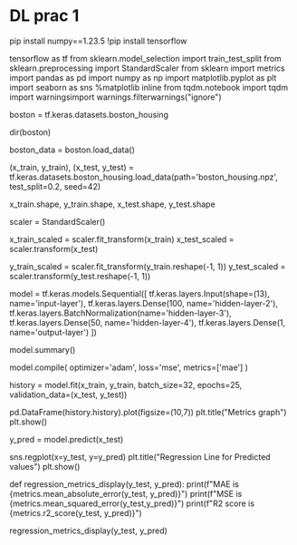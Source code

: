 # DL prac 1

pip install numpy==1.23.5
!pip install tensorflow




 tensorflow as tf
from sklearn.model_selection import train_test_split
from sklearn.preprocessing import StandardScaler
from sklearn import metrics
import pandas as pd
import numpy as np
import matplotlib.pyplot as plt
import seaborn as sns
%matplotlib inline
from tqdm.notebook import tqdm
import warningsimport
warnings.filterwarnings("ignore")

boston = tf.keras.datasets.boston_housing

dir(boston)

boston_data = boston.load_data()

(x_train, y_train), (x_test, y_test) = tf.keras.datasets.boston_housing.load_data(path='boston_housing.npz', test_split=0.2, seed=42)

x_train.shape, y_train.shape, x_test.shape, y_test.shape

scaler = StandardScaler()
     

x_train_scaled = scaler.fit_transform(x_train)
x_test_scaled = scaler.transform(x_test)

y_train_scaled = scaler.fit_transform(y_train.reshape(-1, 1))
y_test_scaled = scaler.transform(y_test.reshape(-1, 1))


model = tf.keras.models.Sequential([
    tf.keras.layers.Input(shape=(13), name='input-layer'),
    tf.keras.layers.Dense(100, name='hidden-layer-2'),
    tf.keras.layers.BatchNormalization(name='hidden-layer-3'),
    tf.keras.layers.Dense(50, name='hidden-layer-4'),
    tf.keras.layers.Dense(1, name='output-layer')
])



model.summary()


model.compile(
    optimizer='adam',
    loss='mse',
    metrics=['mae']
)

history = model.fit(x_train, y_train, batch_size=32, epochs=25, validation_data=(x_test, y_test))

pd.DataFrame(history.history).plot(figsize=(10,7))
plt.title("Metrics graph")
plt.show()

y_pred = model.predict(x_test)



sns.regplot(x=y_test, y=y_pred)
plt.title("Regression Line for Predicted values")
plt.show()


def regression_metrics_display(y_test, y_pred):
  print(f"MAE is {metrics.mean_absolute_error(y_test, y_pred)}")
  print(f"MSE is {metrics.mean_squared_error(y_test,y_pred)}")
  print(f"R2 score is {metrics.r2_score(y_test, y_pred)}")
     

regression_metrics_display(y_test, y_pred)
